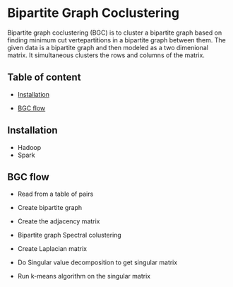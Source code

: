 # Bipartite Graph Coclustering


Bipartite graph coclustering (BGC) is to cluster a bipartite graph based on finding minimum cut vertepartitions in a bipartite graph between
them. The given data is a bipartite graph and then modeled as a two dimenional matrix. It simultaneous clusters the rows and columns of the matrix.


## Table of content
- [Installation](#installation)
 
- [BGC flow](#BGC-flow)


## Installation

- Hadoop
- Spark


## BGC flow


- Read from a table of pairs 

- Create bipartite graph

- Create the adjacency matrix

- Bipartite graph Spectral colustering

- Create Laplacian matrix

- Do Singular value decomposition to get singular matrix

- Run k-means algorithm on the singular matrix


